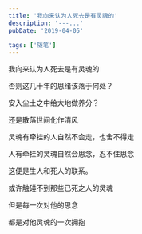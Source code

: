 ```yaml
---
title: '我向来认为人死去是有灵魂的'
description: '---...'
pubDate: '2019-04-05'

tags: ['随笔']
---
```



我向来认为人死去是有灵魂的

否则这几十年的思绪该落于何处？

安入尘土之中给大地做养分？

还是散落世间化作清风

灵魂有牵挂的人自然不会走，也舍不得走

人有牵挂的灵魂自然会思念，忍不住思念

这便是生人和死人的联系。

或许触碰不到那些已死之人的灵魂

但是每一次对他的思念

都是对他灵魂的一次拥抱